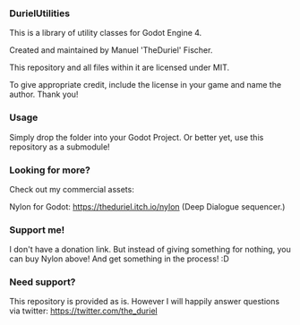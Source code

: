 ### DurielUtilities

This is a library of utility classes for Godot Engine 4.

Created and maintained by Manuel 'TheDuriel' Fischer.

This repository and all files within it are licensed under MIT.

To give appropriate credit, include the license in your game and name the author. Thank you!

### Usage

Simply drop the folder into your Godot Project. Or better yet, use this repository as a submodule!

### Looking for more?

Check out my commercial assets: 

Nylon for Godot: https://theduriel.itch.io/nylon (Deep Dialogue sequencer.)

### Support me!

I don't have a donation link. But instead of giving something for nothing, you can buy Nylon above! And get something in the process! :D

### Need support?

This repository is provided as is. However I will happily answer questions via twitter: https://twitter.com/the_duriel
